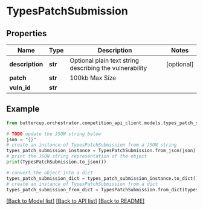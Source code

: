 # TypesPatchSubmission


## Properties

Name | Type | Description | Notes
------------ | ------------- | ------------- | -------------
**description** | **str** | Optional plain text string describing the vulnerability | [optional] 
**patch** | **str** | 100kb Max Size | 
**vuln_id** | **str** |  | 

## Example

```python
from buttercup.orchestrator.competition_api_client.models.types_patch_submission import TypesPatchSubmission

# TODO update the JSON string below
json = "{}"
# create an instance of TypesPatchSubmission from a JSON string
types_patch_submission_instance = TypesPatchSubmission.from_json(json)
# print the JSON string representation of the object
print(TypesPatchSubmission.to_json())

# convert the object into a dict
types_patch_submission_dict = types_patch_submission_instance.to_dict()
# create an instance of TypesPatchSubmission from a dict
types_patch_submission_from_dict = TypesPatchSubmission.from_dict(types_patch_submission_dict)
```
[[Back to Model list]](../README.md#documentation-for-models) [[Back to API list]](../README.md#documentation-for-api-endpoints) [[Back to README]](../README.md)



